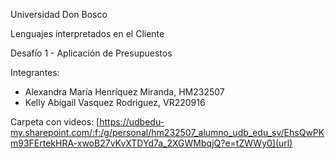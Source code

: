 Universidad Don Bosco

Lenguajes interpretados en el Cliente

Desafío 1 - Aplicación de Presupuestos

Integrantes:
- Alexandra María Henríquez Miranda, HM232507
- Kelly Abigail Vasquez Rodriguez, VR220916

Carpeta con videos:
[https://udbedu-my.sharepoint.com/:f:/g/personal/hm232507_alumno_udb_edu_sv/EhsQwPKm93FErtekHRA-xwoB27vKvXTDYd7a_2XGWMbqjQ?e=tZWWy0](url)

